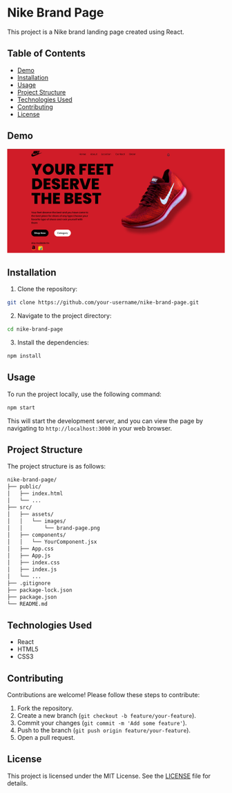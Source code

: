 # Nike Brand Page

This project is a Nike brand landing page created using React.

## Table of Contents

- [Demo](#demo)
- [Installation](#installation)
- [Usage](#usage)
- [Project Structure](#project-structure)
- [Technologies Used](#technologies-used)
- [Contributing](#contributing)
- [License](#license)


## Demo

![alt text](brand-image.png)

## Installation

1. Clone the repository:

```bash
git clone https://github.com/your-username/nike-brand-page.git
```

2. Navigate to the project directory:

```bash
cd nike-brand-page
```

3. Install the dependencies:

```bash
npm install
```

## Usage

To run the project locally, use the following command:

```bash
npm start
```

This will start the development server, and you can view the page by navigating to `http://localhost:3000` in your web browser.

## Project Structure

The project structure is as follows:

```
nike-brand-page/
├── public/
│   ├── index.html
│   └── ...
├── src/
│   ├── assets/
│   │   └── images/
│   │       └── brand-page.png
│   ├── components/
│   │   └── YourComponent.jsx
│   ├── App.css
│   ├── App.js
│   ├── index.css
│   ├── index.js
│   └── ...
├── .gitignore
├── package-lock.json
├── package.json
└── README.md
```

## Technologies Used

- React
- HTML5
- CSS3

## Contributing

Contributions are welcome! Please follow these steps to contribute:

1. Fork the repository.
2. Create a new branch (`git checkout -b feature/your-feature`).
3. Commit your changes (`git commit -m 'Add some feature'`).
4. Push to the branch (`git push origin feature/your-feature`).
5. Open a pull request.

## License

This project is licensed under the MIT License. See the [LICENSE](LICENSE) file for details.